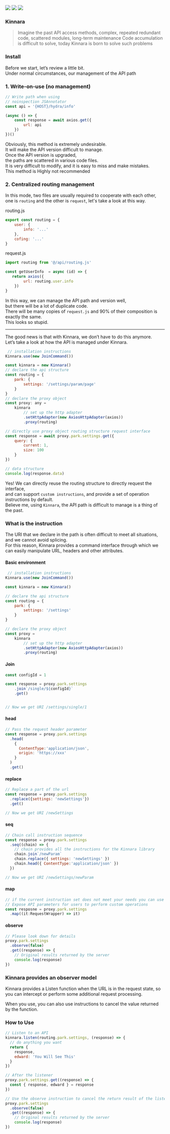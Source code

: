 ![](https://img.shields.io/badge/fatewajs-Kinara-red?style=for-the-badge&logo=typescript&labelColor=black) ![](https://img.shields.io/badge/npm-v1.0.1-orange?style=for-the-badge&logo=npm&labelColor=black)  ![](https://img.shields.io/badge/gitpod-try!-gold?style=for-the-badge&logo=gitpod&labelColor=black)


### Kinnara

> Imagine the past API access methods, complex, repeated redundant code, scattered modules,
> long-term maintenance Code accumulation is difficult to solve, 
> today Kinnara is born to solve such problems


### Install


Before we start, let’s review a little bit.  
Under normal circumstances, our management of the API path

### 1. Write-on-use (no management)

```js
// Write path when using
// noinspection JSAnnotator
const api = '{HOST}/hydra/info'

(async () => {
    const response = await axios.get({
        url: api
    })
})()

```

Obviously, this method is extremely undesirable.   
It will make the API version difficult to manage.   
Once the API version is upgraded,   
the paths are scattered in various code files.   
It is very difficult to modify, and it is easy to miss and make mistakes.   
This method is Highly not recommended  



### 2. Centralized routing management

In this mode, two files are usually required to cooperate with each other,   
one is `routing` and the other is `request`, 
let's take a look at this way.  

routing.js   

```js
export const routing = {
    user: {
        info: '...'
    },
    cofing: '...'
}
```

request.js

```js
import routing from '@/api/routing.js'

const getUserInfo  = async (id) => {
   return axios({
        url: routing.user.info
    })
}
```

In this way, we can manage the API path and version well,      
but there will be a lot of duplicate code.     
There will be many copies of `request.js` and 90% of their composition is exactly the same.   
This looks so stupid.  

---

The good news is that with Kinnara, we don’t have to do this anymore.  
Let’s take a look at how the API is managed under Kinnara.  

```js
 // installation instructions
Kinnara.use(new JoinCommand())

const kinnara = new Kinnara()
// declare the api structure
const routing = {
    park: {
        settings: '/settings/param/page'
    }
}
// declare the proxy object
const proxy: any =
    kinnara
        // set up the http adapter
        .setHttpAdapter(new AxiosHttpAdapter(axios))
        .proxy(routing)

// directly use proxy object routing structure request interface
const response = await proxy.park.settings.get({
    query: {
        current: 1,
        size: 100
    }
})

// data structure
console.log(response.data)
```

Yes! We can directly reuse the routing structure to directly request the interface,    
and can support `custom instructions`, and provide a set of operation instructions by default.  
Believe me, using `Kinnara`, the API path is difficult to manage is a thing of the past.   

### What is the instruction

The URI that we declare in the path is often difficult to meet all situations,   
and we cannot avoid splicing.   
For this reason, Kinnara provides a command interface through which we can easily manipulate URL, headers and other attributes.

#### Basic environment

```js
 // installation instructions
Kinnara.use(new JoinCommand())

const kinnara = new Kinnara()

// declare the api structure
const routing = {
    park: {
        settings: '/settings'
    }
}

// declare the proxy object
const proxy =
    kinnara
        // set up the http adapter
        .setHttpAdapter(new AxiosHttpAdapter(axios))
        .proxy(routing)

```

#### Join

```js
const configId = 1

const response = proxy.park.settings
    .join`/single/${configId}`
    .get()


// Now we get URI /settings/single/1

```
#### head
```js
// Pass the request header parameter
const response = proxy.park.settings
  .head(
    {
      ContentType:'application/json',
      origin: 'https://xxx'
    }
  )
  .get()
```
#### replace

```js
// Replace a part of the url
const response = proxy.park.settings
  .replace({settings: 'newSettings'})
  .get()

// Now we get URI /newSettings
```
#### seq
```js
// Chain call instruction sequence
const response = proxy.park.settings
  .seq((chain) => {
    // chain provides all the instructions for the Kinnara library
    chain.join`/newParam`
    chain.replace({ settings: 'newSettings' })
    chain.head({ ContentType:'application/json' })
  })

// Now we get URI /newSettings/newParam
```
#### map
```js
// if the current instruction set does not meet your needs you can use the provided Map instruction
// Expose API parameters for users to perform custom operations
const resposne = proxy.park.settings
  .map((it:RequestWrapper) => it)
```

#### observe
```js
// Please look down for details
proxy.park.settings
  .observe(false)
  .get((response) => {
    // Original results returned by the server
    console.log(response)
})
```

### Kinnara provides an observer model


Kinnara provides a Listen function when the URL is in the request state, so you can intercept or perform some additional request processing.

 When you use, you can also use instructions to cancel the value returned by the function.
### How to Use
```js
// Listen to an API
kinnara.listen(routing.park.settings, (response) => {
  // do anything you want
  return {
    response,
    edward: 'You Will See This'
  }
})

// After the listener
proxy.park.settings.get((response) => {
  const { response, edward } = response
})

// Use the observe instruction to cancel the return result of the listening function
proxy.park.settings
  .observe(false)
  .get((response) => {
    // Original results returned by the server
    console.log(response)
})
```
